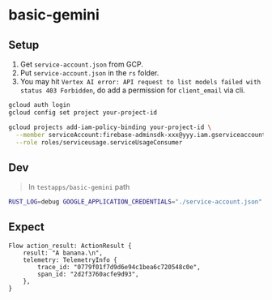 # basic-gemini

## Setup

1. Get `service-account.json` from GCP.
2. Put `service-account.json` in the `rs` folder.
3. You may hit `Vertex AI error: API request to list models failed with status 403 Forbidden`, do add a permission for `client_email` via cli.

```bash
gcloud auth login
gcloud config set project your-project-id

gcloud projects add-iam-policy-binding your-project-id \
  --member serviceAccount:firebase-adminsdk-xxx@yyy.iam.gserviceaccount.com \
  --role roles/serviceusage.serviceUsageConsumer
```

## Dev
> In `testapps/basic-gemini` path
```sh
RUST_LOG=debug GOOGLE_APPLICATION_CREDENTIALS="./service-account.json" cargo run
```

## Expect

```
Flow action_result: ActionResult {
    result: "A banana.\n",
    telemetry: TelemetryInfo {
        trace_id: "0779f01f7d9d6e94c1bea6c720548c0e",
        span_id: "2d2f3760acfe9d93",
    },
}
```
